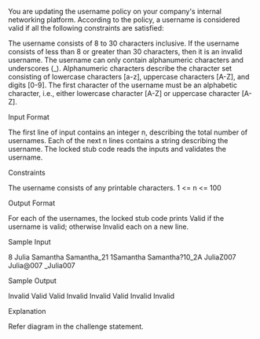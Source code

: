 You are updating the username policy on your company's internal networking platform. According to the policy, a username is considered valid if all the following constraints are satisfied:

The username consists of 8 to 30 characters inclusive. If the username consists of less than 8 or greater than 30 characters, then it is an invalid username. The username can only contain alphanumeric characters and underscores (_). Alphanumeric characters describe the character set consisting of lowercase characters [a-z], uppercase characters [A-Z], and digits [0-9]. The first character of the username must be an alphabetic character, i.e., either lowercase character [A-Z] or uppercase character [A-Z].

Input Format

The first line of input contains an integer n, describing the total number of usernames. Each of the next n lines contains a string describing the username. The locked stub code reads the inputs and validates the username.

Constraints

The username consists of any printable characters. 1 <= n <= 100

Output Format

For each of the usernames, the locked stub code prints Valid if the username is valid; otherwise Invalid each on a new line.

Sample Input

8 Julia Samantha Samantha_21 1Samantha Samantha?10_2A JuliaZ007 Julia@007 _Julia007

Sample Output

Invalid Valid Valid Invalid Invalid Valid Invalid Invalid

Explanation

Refer diagram in the challenge statement.

